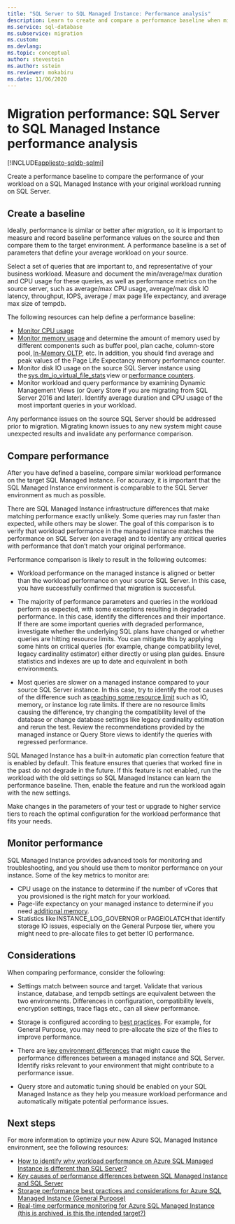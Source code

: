 ```yaml
---
title: "SQL Server to SQL Managed Instance: Performance analysis"
description: Learn to create and compare a performance baseline when migrating your SQL Server databases to Azure SQL Managed Instance. 
ms.service: sql-database
ms.subservice: migration
ms.custom: 
ms.devlang: 
ms.topic: conceptual
author: stevestein
ms.author: sstein
ms.reviewer: mokabiru
ms.date: 11/06/2020
---
```

# Migration performance: SQL Server to SQL Managed Instance performance analysis
[!INCLUDE[appliesto-sqldb-sqlmi](../../includes/appliesto-sqlmi.md)]

Create a performance baseline to compare the performance of your workload on a SQL Managed Instance with your original workload running on SQL Server. 

## Create a baseline

Ideally, performance is similar or better after migration, so it is important to measure and record baseline performance values on the source and then compare them to the target environment. A performance baseline is a set of parameters that define your average workload on your source. 

Select a set of queries that are important to, and representative of your business workload. Measure and document the min/average/max duration and CPU usage for these queries, as well as performance metrics on the source server, such as average/max CPU usage, average/max disk IO latency, throughput, IOPS, average / max page life expectancy, and average max size of tempdb. 

The following resources can help define a performance baseline: 

   - [Monitor CPU usage ](https://techcommunity.microsoft.com/t5/azure-sql-database/monitor-cpu-usage-on-sql-server-and-azure-sql/ba-p/680777#M131)
   - [Monitor memory usage](/sql/relational-databases/performance-monitor/monitor-memory-usage) and determine the amount of memory used by different components such as buffer pool, plan cache, column-store pool, [In-Memory OLTP](/sql/relational-databases/in-memory-oltp/monitor-and-troubleshoot-memory-usage), etc. In addition, you should find average and peak values of the Page Life Expectancy memory performance counter. 
   - Monitor disk IO usage on the source SQL Server instance using the [sys.dm_io_virtual_file_stats](/sql/relational-databases/system-dynamic-management-views/sys-dm-io-virtual-file-stats-transact-sql) view or [performance counters](/sql/relational-databases/performance-monitor/monitor-disk-usage). 
   - Monitor workload and query performance by examining Dynamic Management Views (or Query Store if you are migrating from SQL Server 2016 and later). Identify average duration and CPU usage of the most important queries in your workload. 

Any performance issues on the source SQL Server should be addressed prior to migration. Migrating known issues to any new system might cause unexpected results and invalidate any performance comparison. 


## Compare performance 

After you have defined a baseline, compare similar workload performance on the target SQL Managed Instance. For accuracy, it is important that the SQL Managed Instance environment is comparable to the SQL Server environment as much as possible. 

There are SQL Managed Instance infrastructure differences that make matching performance exactly unlikely. Some queries may run faster than expected, while others may be slower. The goal of this comparison is to verify that workload performance in the managed instance matches the performance on SQL Server (on average) and to identify any critical queries with performance that don’t match your original performance. 

Performance comparison is likely to result in the following outcomes: 

- Workload performance on the managed instance is aligned or better than the workload performance on your source SQL Server. In this case, you have successfully confirmed that migration is successful. 

- The majority of performance parameters and queries in the workload perform as expected, with some exceptions resulting in degraded performance. In this case,  identify the differences and their importance. If there are some important queries with degraded performance, investigate whether the underlying SQL plans have changed or whether queries are hitting resource limits. You can mitigate this by applying some hints on critical queries (for example, change compatibility level, legacy cardinality estimator) either directly or using plan guides. Ensure statistics and indexes are up to date and equivalent in both environments. 

- Most queries are slower on a managed instance compared to your source SQL Server instance. In this case, try to identify the root causes of the difference such as [reaching some resource limit](../../managed-instance/resource-limits.md#service-tier-characteristics) such as IO, memory, or instance log rate limits. If there are no resource limits causing the difference, try changing the compatibility level of the database or change database settings like legacy cardinality estimation and rerun the test. Review the recommendations provided by the managed instance or Query Store views to identify the queries with regressed performance. 

SQL Managed Instance has a built-in automatic plan correction feature that is enabled by default. This feature ensures that queries that worked fine in the past do not degrade in the future. If this feature is not enabled, run the workload with the old settings so SQL Managed Instance can learn the performance baseline. Then, enable the feature and run the workload again with the new settings. 

Make changes in the parameters of your test or upgrade to higher service tiers to reach the optimal configuration for the workload performance that fits your needs. 

## Monitor performance 

SQL Managed Instance provides advanced tools for monitoring and troubleshooting, and you should use them to monitor performance on your instance. Some of the key metrics to monitor are: 

- CPU usage on the instance to determine if the number of vCores that you provisioned is the right match for your workload. 
- Page-life expectancy on your managed instance to determine if you need [additional memory](https://techcommunity.microsoft.com/t5/azure-sql-database/do-you-need-more-memory-on-azure-sql-managed-instance/ba-p/563444).
-  Statistics like INSTANCE_LOG_GOVERNOR or PAGEIOLATCH that identify storage IO issues, especially on the General Purpose tier, where you might need to pre-allocate files to get better IO performance. 


## Considerations  

When comparing performance, consider the following: 

- Settings match between source and target. Validate that various instance, database, and tempdb settings are equivalent between the two environments. Differences in configuration, compatibility levels, encryption settings, trace flags etc., can all skew performance. 

- Storage is configured according to [best practices](https://techcommunity.microsoft.com/t5/datacat/storage-performance-best-practices-and-considerations-for-azure/ba-p/305525). For example, for General Purpose, you may need to pre-allocate the size of the files to improve performance. 

- There are [key environment differences](https://azure.microsoft.com/blog/key-causes-of-performance-differences-between-sql-managed-instance-and-sql-server/) that might cause the performance differences between a managed instance and SQL Server. Identify risks relevant to your environment that might contribute to a performance issue. 

- Query store and automatic tuning should be enabled on your SQL Managed Instance as they help you measure workload performance and automatically mitigate potential performance issues. 



## Next steps

For more information to optimize your new Azure SQL Managed Instance environment, see the following resources: 

- [How to identify why workload performance on Azure SQL Managed Instance is different than SQL Server?](https://medium.com/azure-sqldb-managed-instance/what-to-do-when-azure-sql-managed-instance-is-slower-than-sql-server-dd39942aaadd)
- [Key causes of performance differences between SQL Managed Instance and SQL Server](https://azure.microsoft.com/blog/key-causes-of-performance-differences-between-sql-managed-instance-and-sql-server/)
- [Storage performance best practices and considerations for Azure SQL Managed Instance (General Purpose)](https://techcommunity.microsoft.com/t5/datacat/storage-performance-best-practices-and-considerations-for-azure/ba-p/305525)
- [Real-time performance monitoring for Azure SQL Managed Instance (this is archived, is this the intended target?)](/archive/blogs/sqlcat/real-time-performance-monitoring-for-azure-sql-database-managed-instance)